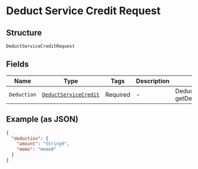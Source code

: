 
# Deduct Service Credit Request

## Structure

`DeductServiceCreditRequest`

## Fields

| Name | Type | Tags | Description | Getter | Setter |
|  --- | --- | --- | --- | --- | --- |
| `Deduction` | [`DeductServiceCredit`](../../doc/models/deduct-service-credit.md) | Required | - | DeductServiceCredit getDeduction() | setDeduction(DeductServiceCredit deduction) |

## Example (as JSON)

```json
{
  "deduction": {
    "amount": "String9",
    "memo": "memo0"
  }
}
```


